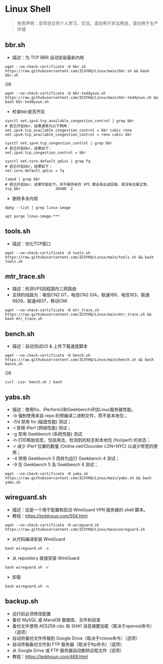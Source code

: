 # Linux Shell

> 免责声明：该项目仅供个人学习、交流，请勿用于非法用途，请勿用于生产环境  

## bbr.sh
- 描述：为 TCP BBR 自动安装最新内核

```
wget --no-check-certificate -O bbr.sh https://raw.githubusercontent.com/ZCXYHQ/Linux/main/bbr.sh && bash bbr.sh
```

OR

```
wget --no-check-certificate -O bbr-teddysun.sh https://raw.githubusercontent.com/ZCXYHQ/Linux/main/bbr-teddysun.sh && bash bbr-teddysun.sh
```

- 检查bbr是否开启

```
sysctl net.ipv4.tcp_available_congestion_control | grep bbr
# 若已开启bbr，结果通常为以下两种：
net.ipv4.tcp_available_congestion_control = bbr cubic reno
net.ipv4.tcp_available_congestion_control = reno cubic bbr
```

```
sysctl net.ipv4.tcp_congestion_control | grep bbr
# 若已开启bbr，结果如下：
net.ipv4.tcp_congestion_control = bbr
```

```
sysctl net.core.default_qdisc | grep fq
# 若已开启bbr，结果如下：
net.core.default_qdisc = fq
```

```
lsmod | grep bbr
# 若已开启bbr，结果可能如下。并不是所有的 VPS 都会有此返回值，若没有也属正常。
tcp_bbr                20480  2
```

- 删除多余内核

```
dpkg --list | grep linux-image
```

```
apt purge linux-image-***
```

## tools.sh
- 描述：优化TCP窗口

```
wget --no-check-certificate -O tools.sh https://raw.githubusercontent.com/ZCXYHQ/Linux/main/tools.sh && bash tools.sh
```

## mtr_trace.sh

- 描述：检测VPS回程国内三网路由
- 支持的线路为：电信CN2 GT，电信CN2 GIA，联通169，电信163，联通9929，联通4837，移动CMI

```
wget --no-check-certificate -O mtr_trace.sh https://raw.githubusercontent.com/ZCXYHQ/Linux/main/mtr_trace.sh && bash mtr_trace.sh
```

## bench.sh
- 描述：自动测试I/O & 上传下载速度脚本

```
wget --no-check-certificate -O bench.sh https://raw.githubusercontent.com/ZCXYHQ/Linux/main/bench.sh && bash bench.sh
```

OR

```
curl -Lso- bench.sh | bash
```

## yabs.sh

- 描述：使用fio、iPerform3和Geekbench评估Linux服务器性能。
- -b 强制使用来自 repo 的预编译二进制文件，而不是本地包；
- -f/d 禁用 fio (磁盘性能) 测试；
- -i 禁用 iPerf (网络性能) 测试；
- -g 禁用 Geekbench (系统性能) 测试
- -h 打印帮助信息，包括用法、检测到的标志和本地包 (fio/iperf) 的状态；
- -r 减少 iPerf 位置的数量 (Online.net/Clouvider LON+NYC) 以减少带宽的使用；
- -4 停用 Geekbench 5 而转为运行 Geekbench 4 测试；
- -9 在 Geekbench 5 及 Geekbench 4 测试；

```
wget --no-check-certificate -O yabs.sh https://raw.githubusercontent.com/ZCXYHQ/Linux/main/yabs.sh && bash yabs.sh
```

## wireguard.sh
- 描述：这是一个用于配置和启动 WireGuard VPN 服务器的 shell 脚本。
- 教程：https://teddysun.com/554.html

```
wget --no-check-certificate -O wireguard.sh https://raw.githubusercontent.com/ZCXYHQ/Linux/main/wireguard.sh
```

- 从代码编译安装 WireGuard

```
bash wireguard.sh -s
```

- 从 repository 直接安装 WireGuard

```
bash wireguard.sh -r
```

- 卸载

```
bash wireguard.sh -n
```

## backup.sh
- 运行前必须修改配置
- 备份 MySQL 或 MariaDB 数据库、文件和目录
- 备份文件使用 AES256-cbc 和 SHA1 消息摘要加密（取决于openssl命令）（选项）
- 自动将备份文件传输到 Google Drive（取决于rclone命令）（选项）
- 自动传输备份文件到 FTP 服务器（取决于ftp命令）（选项）
- 从 Google Drive 或 FTP 服务器自动删除远程文件（选项）
- 教程：https://teddysun.com/469.html

